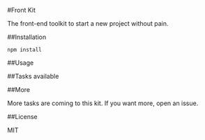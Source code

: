 #Front Kit

The front-end toolkit to start a new project without pain.

##Installation

```
npm install
```

##Usage

##Tasks available

##More

More tasks are coming to this kit. If you want more, open an issue.

##License

MIT